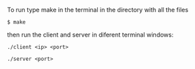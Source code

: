 To run type make in the terminal in the directory with all the files

```
$ make
```

then run the client and server in diferent terminal windows:

```
./client <ip> <port>
```

```
./server <port>
```
